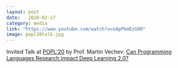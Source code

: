 ```yaml
---
layout: post
date:   2020-02-17
category: media
link: "https://www.youtube.com/watch?v=xApPbmEzG00"
image: popl20talk.jpg
---
```


[]()Invited Talk at [POPL'20](https://popl20.sigplan.org/) by Prof. Martin Vechev: [Can Programming Languages Research impact Deep Learning 2.0?](https://www.youtube.com/watch?v=xApPbmEzG00) 
